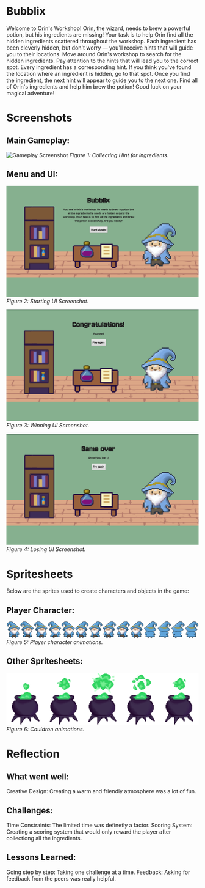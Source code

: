 # Bubblix
Welcome to Orin's Workshop! Orin, the wizard, needs to brew a powerful potion, but his ingredients are missing! Your task is to help Orin find all the hidden ingredients scattered throughout the workshop. Each ingredient has been cleverly hidden, but don't worry — you'll receive hints that will guide you to their locations. Move around Orin's workshop to search for the hidden ingredients. Pay attention to the hints that will lead you to the correct spot. Every ingredient has a corresponding hint. If you think you've found the location where an ingredient is hidden, go to that spot. Once you find the ingredient, the next hint will appear to guide you to the next one. Find all of Orin's ingredients and help him brew the potion! Good luck on your magical adventure!

# Screenshots
## Main Gameplay:
![Gameplay Screenshot](UI-Gameplay.png)
*Figure 1: Collecting Hint for ingredients.*

## Menu and UI:
![Starting UI Screenshot](UI-Start.png)
*Figure 2: Starting UI Screenshot.*

![Winning UI Screenshot](UI-Win.png)
*Figure 3: Winning UI Screenshot.*

![Losing UI Screenshot](UI-Loss.png)
*Figure 4: Losing UI Screenshot.*

# Spritesheets
Below are the sprites used to create characters and objects in the game:

## Player Character:
![Player Spritesheet](player-spritesheet.png)
*Figure 5: Player character animations.*

## Other Spritesheets:
![Cauldron Spritesheet](cauldron-spritesheet.png)
*Figure 6: Cauldron animations.*

# Reflection
## What went well:
Creative Design: Creating a warm and friendly atmosphere was a lot of fun.
## Challenges:
Time Constraints:  The limited time was definetly a factor.
Scoring System: Creating a scoring system that would only reward the player after collectiong all the ingredients.
## Lessons Learned:
Going step by step: Taking one challenge at a time.
Feedback: Asking for feedback from the peers was really helpful.